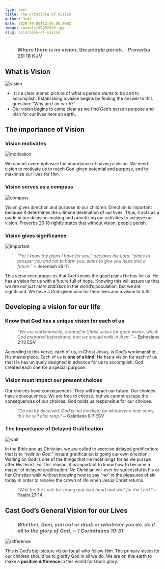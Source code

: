 ```yaml
---
type: post
title: The Principle of Vision
author: Jedi
date: 2020-09-05T13:00:00.000Z
image: /assets/09052020.jpg
slug: principle-of-vision
---
```


> ### Where there is no vision, the people perish. - Proverbs 29:18 KJV

## What is Vision

![vision](https://media.giphy.com/media/Yavo0SXhZYhSo/giphy.gif)
- It is a clear mental picture of what a person wants to be and to accomplish. Establishing a vision begins by finding the answer to this question: “Why am I on earth?”
- Our vision begins to come clear as we find God’s person purpose and plan for our lives here on earth.

## The importance of Vision
### Vision motivates

![motivation](https://media.giphy.com/media/4GXUa4U05Q0JAM972c/giphy.gif)

We cannot overemphasize the importance of having a vision. We need vision to motivate us to reach God-given potential and purpose, and to maximize our lives for Him.

### Vision serves as a compass

![compass](https://media.giphy.com/media/9aOWMFD0kqXGU/giphy.gif)

Vision gives direction and purpose to our children. Direction is important because it determines the ultimate destination of our lives. Thus, it acts as a guide in our decision-making and prioritizing our activities to achieve our vision. Proverbs 29:18 rightly states that without vision, people perish.

### Vision gives significance

![important](https://media.giphy.com/media/vvzGmgfp2LZkJ25rYS/giphy.gif) 

> *"For I know the plans I have for you,” declares the Lord, “plans to prosper you and not to harm you, plans to give you hope and a future."*  **~ Jeremiah 29:11**

This verse encourages us that God knows the good plans He has for us. He has a vision for us with a future full of hope. Knowing this will assure us that *we are not just mere statistics* in the world’s population, but we are significant. We have a God-given plan for their lives and a vision to fulfill.

## Developing a vision for our life
### Know that God has a unique vision for each of us

> *“We are workmanship, created in Christ Jesus for good works, which God prepared beforehand, that we should walk in them.”* **~ Ephesians 2:10 ESV**

According to this verse, each of us, in Christ Jesus, is God’s workmanship, His masterpiece. Each of us is **one of a kind**! He has a vision for each of us that He has uniquely designed in advance for us to accomplish. God created each one for a special purpose.

### Vision must impact our present choices

Our choices have consequences. They will impact our future. Our choices have consequences. We are free to choose, but we cannot escape the consequences of our choices. God holds us responsible for our choices.

> *"Do not be deceived, God is not mocked; for whatever a man sows, this he will also reap."* **~ Galatians 6:7 ESV**

### The Importance of Delayed Gratification

![wait](https://media.giphy.com/media/l0HlKrB02QY0f1mbm/giphy.gif)

In the Bible and as Christian, we are called to exercise delayed gratification; that is to *“wait on God.”* Instant gratification is going our own direction. Waiting on God is one of the things that He most longs for as we pursue after His heart. For this reason, it is important to know how to become a master of delayed gratification. No Christian will ever be successful in his or her Christian walk
without knowing how to say “no” to the pleasures of sin today in order to receive the crown of life when Jesus Christ returns.

> *"Wait for the Lord; be strong and take heart and wait for the Lord."* **~ Psalm 27:14**

## Cast God’s General Vision for our Lives

> ### *Whether, then, you eat or drink or whatever you do, do it all to the glory of God. ~ 1 Corinthians 10:31*

![difference](https://media.giphy.com/media/ZZlfHXTClWoPfhyuc8/giphy.gif)

This is God’s big-picture vision for all who follow Him. The primary vision for our children should be to glorify God in all we do. We are on this earth to make a **positive difference** in this world for God’s glory.